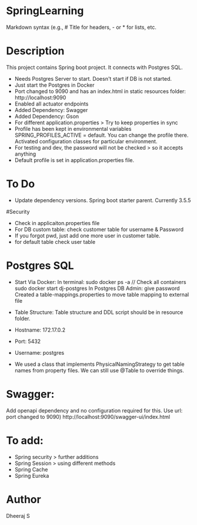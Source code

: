 # SpringLearning
Markdown syntax (e.g., # Title for headers, - or * for lists, etc.

# Description
This project contains Spring boot project.
It connects with Postgres SQL.
 * Needs Postgres Server to start. Doesn't start if DB is not started.
 * Just start the Postgres in Docker
 * Port changed to 9090 and has an index.html in static resources folder: http://localhost:9090
 * Enabled all actuator endpoints
 * Added Dependency: Swagger
 * Added Dependency: Gson
 * For different application.properties > Try to keep properties in sync
 * Profile has been kept in environmental variables SPRING_PROFILES_ACTIVE = default. You can change the profile there. Activated configuration classes for particular environment.
 * For testing and dev, the password will not be checked > so it accepts anything
 * Default profile is set in application.properties file.

# To Do
* Update dependency versions. Spring boot starter parent. Currently 3.5.5

#Security
* Check in applicaiton.properties file
* For DB custom table: check customer table for username & Password 
* If you forgot pwd, just add one more user in customer table.
* for default table check user table


# Postgres SQL
* Start Via Docker: 
In terminal: sudo docker ps -a // Check all containers
sudo docker start dj-postgres
In Postgres DB Admin: give password
Created a table-mappings.properties to move table mapping to external file

* Table Structure:
Table structure and DDL script should be in resource folder.
* Hostname: 172.17.0.2
* Port: 5432
* Username: postgres
* We used a class that implements PhysicalNamingStrategy to get table names from property files. We can still use @Table to override things.

# Swagger:
Add openapi dependency and no configuration required for this. 
Use url: port changed to 9090) http://localhost:9090/swagger-ui/index.html

# To add: 
* Spring security > further additions
* Spring Session > using different methods
* Spring Cache
* Spring Eureka

# Author
Dheeraj S